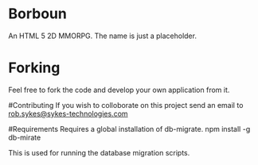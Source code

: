 # Borboun
An HTML 5 2D MMORPG. The name is just a placeholder.

# Forking
Feel free to fork the code and develop your own application from it.

#Contributing
If you wish to colloborate on this project send an email to 
rob.sykes@sykes-technologies.com

#Requirements
Requires a global installation of db-migrate. 
npm install -g db-mirate 

This is used for running the database migration scripts.